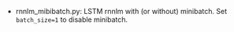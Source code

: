 * rnnlm_mibibatch.py: LSTM rnnlm with (or without) minibatch. Set `batch_size=1` to disable minibatch.
